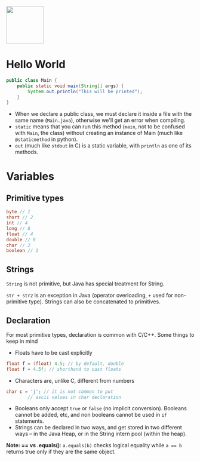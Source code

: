 <img src="https://upload.wikimedia.org/wikipedia/en/thumb/3/30/Java_programming_language_logo.svg/1024px-Java_programming_language_logo.svg.png" width="100">


# Hello World

```java
public class Main {
    public static void main(String[] args) {
        System.out.println("This will be printed");
    }
}
```

- When we declare a public class, we must declare it inside a file with the same name (`Main.java`), otherwise we'll get an error when compiling.
- `static` means that you can run this method (`main`, not to be confused with `Main`, the class) without creating an instance of Main (much like `@staticmethod` in python).
- `out` (much like `stdout` in C) is a static variable, with `println` as one of its methods.

# Variables

## Primitive types

```java
byte // 1
short // 2
int // 4
long // 8
float // 4
double // 8
char // 2
boolean // 1
```

## Strings

`String` is not primitive, but Java has special treatment for String.

`str + str2` is an exception in Java (operator overloading, `+` used for non-primitive type). Strings can also be concatenated to primitives.

## Declaration

For most primitive types, declaration is common with C/C++. Some things to keep in mind
- Floats have to be cast explicitly
```java
float f = (float) 4.5; // by default, double
float f = 4.5f; // shorthand to cast floats
```
- Characters are, unlike C, different from numbers
```java
char c = 'j'; // it is not common to put
        // ascii values in char declaration
```
- Booleans only accept `true` or `false` (no implicit conversion). Booleans cannot be added, etc, and non booleans cannot be used in `if` statements.
- Strings can be declared in two ways, and get stored in two different ways – in the Java Heap, or in the String intern pool (within the heap).

**Note: == vs .equals()**: `a.equals(b)` checks logical equality while `a == b` returns true only if they are the same object.